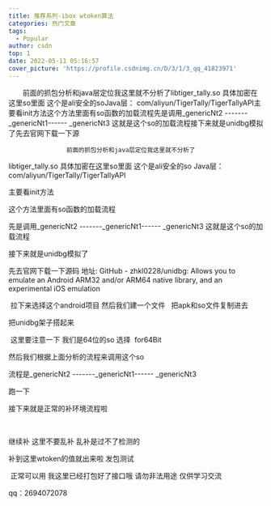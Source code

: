```yaml
---
title: 推荐系列-ibox wtoken算法
categories: 热门文章
tags:
  - Popular
author: csdn
top: 1
date: 2022-05-11 05:16:57
cover_picture: 'https://profile.csdnimg.cn/D/3/1/3_qq_41823971'
---
```


&emsp;&emsp;前面的抓包分析和java层定位我这里就不分析了libtiger_tally.so 具体加密在这里so里面 这个是ali安全的soJava层： com/aliyun/TigerTally/TigerTallyAPI主要看init方法这个方法里面有so函数的加载流程先是调用_genericNt2 -------_genericNt1------ _genericNt3 这就是这个so的加载流程接下来就是unidbg模拟了先去官网下载一下源
<!-- more -->

        
                
                    前面的抓包分析和java层定位我这里就不分析了 
 
 
 
libtiger_tally.so 具体加密在这里so里面 这个是ali安全的so 
Java层： com/aliyun/TigerTally/TigerTallyAPI 
 
主要看init方法 
 
这个方法里面有so函数的加载流程 
 
先是调用_genericNt2 -------_genericNt1------ _genericNt3 这就是这个so的加载流程 
 
 
 
 
接下来就是unidbg模拟了 
 
先去官网下载一下源码 
地址: 
GitHub - zhkl0228/unidbg: Allows you to emulate an Android ARM32 and/or ARM64 native library, and an experimental iOS emulation 
 
 拉下来选择这个android项目 
然后我们建一个文件  
 把apk和so文件复制进去 
 
 
把unidbg架子搭起来  
 
 
 这里要注意一下 我们是64位的so 选择  for64Bit   
 
 
然后我们根据上面分析的流程来调用这个so 
 
流程是_genericNt2 -------_genericNt1------ _genericNt3 
 
 
 
跑一下  
 
 
 
接下来就是正常的补环境流程啦  
 
  
 
继续补 这里不要乱补 乱补是过不了检测的 
 
 
 
补到这里wtoken的值就出来啦 
发包测试 
 
 正常可以用 我这里已经打包好了接口哦 
请勿非法用途 仅供学习交流 
 
qq：2694072078 

                
        